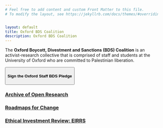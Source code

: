 ```yaml
---
# Feel free to add content and custom Front Matter to this file.
# To modify the layout, see https://jekyllrb.com/docs/themes/#overriding-theme-defaults


layout: default
title: Oxford BDS Coalition
description: Oxford BDS Coalition
---
```


The **Oxford Boycott, Divestment and Sanctions (BDS) Coalition** is an activist-research collective that is comprised of staff and students at the University of Oxford who are committed to Palestinian liberation.


<a href="bds_pledge.html"><button class="button1"><h4>Sign the Oxford Staff BDS Pledge</h4></button></a>

### **[Archive of Open Research](./open_research.md)**

### **[Roadmaps for Change](./roadmaps.md)**

### **[Ethical Investment Review: EIRRS](./ethical_investments.md)**


<!--- 
-->